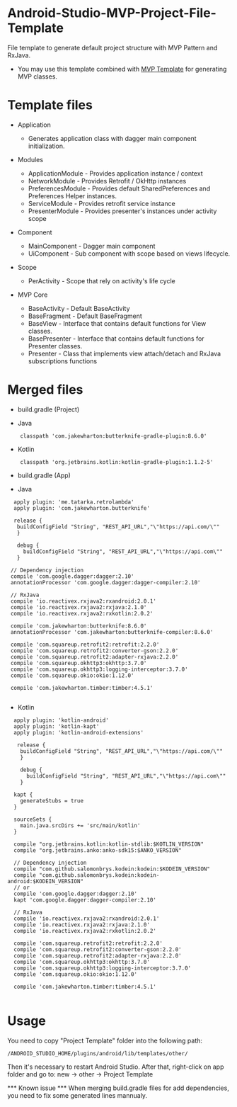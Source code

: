 # Android-Studio-MVP-Project-File-Template
File template to generate default project structure with MVP Pattern and RxJava.

* You may use this template combined with [MVP Template](https://github.com/lucasmodesto/Android-Studio-MVP-File-Template) for generating MVP classes.

# Template files
- Application 
  - Generates application class with dagger main component initialization.
  
- Modules
  - ApplicationModule - Provides application instance / context
  - NetworkModule - Provides Retrofit / OkHttp instances
  - PreferencesModule - Provides default SharedPreferences and Preferences Helper instances.
  - ServiceModule - Provides retrofit service instance
  - PresenterModule - Provides presenter's instances under activity scope
   
- Component
  - MainComponent - Dagger main component
  - UiComponent - Sub component with scope based on views lifecycle.
  
 - Scope
   - PerActivity - Scope that rely on activity's life cycle
   
 - MVP Core
   - BaseActivity - Default BaseActivity
   - BaseFragment - Default BaseFragment
   - BaseView - Interface that contains default functions for View classes.
   - BasePresenter - Interface that contains default functions for Presenter classes.
   - Presenter - Class that implements view attach/detach and RxJava subscriptions functions 
   
# Merged files
- build.gradle (Project)
 * Java
```
    classpath 'com.jakewharton:butterknife-gradle-plugin:8.6.0'
   ```
  * Kotlin
```    
    classpath 'org.jetbrains.kotlin:kotlin-gradle-plugin:1.1.2-5'
```
  
 - build.gradle (App)
  * Java
 ```
   apply plugin: 'me.tatarka.retrolambda'
   apply plugin: 'com.jakewharton.butterknife'
   
   release {
    buildConfigField "String", "REST_API_URL","\"https://api.com/\""
    }

    debug {
      buildConfigField "String", "REST_API_URL","\"https://api.com\""
    }
  
  // Dependency injection
  compile 'com.google.dagger:dagger:2.10'
  annotationProcessor 'com.google.dagger:dagger-compiler:2.10'
   
  // RxJava
  compile 'io.reactivex.rxjava2:rxandroid:2.0.1'
  compile 'io.reactivex.rxjava2:rxjava:2.1.0'
  compile 'io.reactivex.rxjava2:rxkotlin:2.0.2'

  compile 'com.jakewharton:butterknife:8.6.0'
  annotationProcessor 'com.jakewharton:butterknife-compiler:8.6.0'
   
  compile 'com.squareup.retrofit2:retrofit:2.2.0'
  compile 'com.squareup.retrofit2:converter-gson:2.2.0'
  compile 'com.squareup.retrofit2:adapter-rxjava:2.2.0'
  compile 'com.squareup.okhttp3:okhttp:3.7.0'
  compile 'com.squareup.okhttp3:logging-interceptor:3.7.0'
  compile 'com.squareup.okio:okio:1.12.0'

  compile 'com.jakewharton.timber:timber:4.5.1'
  
```
  * Kotlin
```  
  apply plugin: 'kotlin-android'
  apply plugin: 'kotlin-kapt'
  apply plugin: 'kotlin-android-extensions'
  
   release {
    buildConfigField "String", "REST_API_URL","\"https://api.com/\""
    }

    debug {
      buildConfigField "String", "REST_API_URL","\"https://api.com\""
    }
  
  kapt {
    generateStubs = true
  }
  
  sourceSets {
    main.java.srcDirs += 'src/main/kotlin'
  }
   
  compile "org.jetbrains.kotlin:kotlin-stdlib:$KOTLIN_VERSION"
  compile "org.jetbrains.anko:anko-sdk15:$ANKO_VERSION"
  
  // Dependency injection
  compile "com.github.salomonbrys.kodein:kodein:$KODEIN_VERSION"
  compile "com.github.salomonbrys.kodein:kodein-android:$KODEIN_VERSION"
  // or     
  compile 'com.google.dagger:dagger:2.10'
  kapt 'com.google.dagger:dagger-compiler:2.10'
   
  // RxJava
  compile 'io.reactivex.rxjava2:rxandroid:2.0.1'
  compile 'io.reactivex.rxjava2:rxjava:2.1.0'
  compile 'io.reactivex.rxjava2:rxkotlin:2.0.2'
   
  compile 'com.squareup.retrofit2:retrofit:2.2.0'
  compile 'com.squareup.retrofit2:converter-gson:2.2.0'
  compile 'com.squareup.retrofit2:adapter-rxjava:2.2.0'
  compile 'com.squareup.okhttp3:okhttp:3.7.0'
  compile 'com.squareup.okhttp3:logging-interceptor:3.7.0'
  compile 'com.squareup.okio:okio:1.12.0'

  compile 'com.jakewharton.timber:timber:4.5.1'
  
  ```
# Usage
You need to copy "Project Template" folder into the following path:

```
/ANDROID_STUDIO_HOME/plugins/android/lib/templates/other/
```

Then it's necessary to restart Android Studio. After that, right-click on app folder and go to:
new -> other -> Project Template

*** Known issue ***
When merging build.gradle files for add dependencies, you need to fix some generated lines mannualy.
